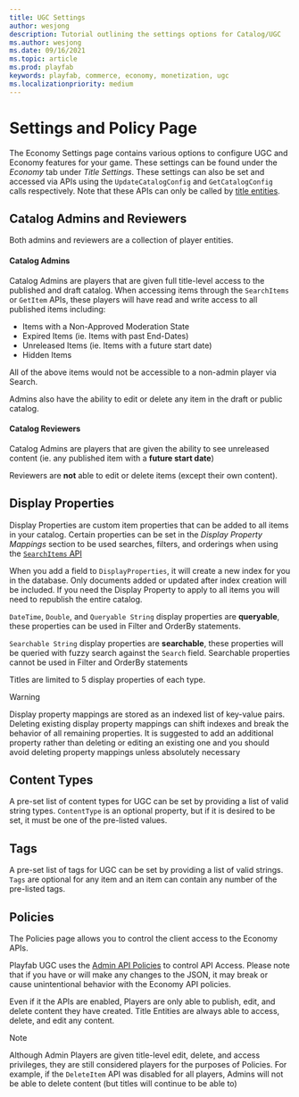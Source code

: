 ```yaml
---
title: UGC Settings
author: wesjong
description: Tutorial outlining the settings options for Catalog/UGC
ms.author: wesjong
ms.date: 09/16/2021
ms.topic: article
ms.prod: playfab
keywords: playfab, commerce, economy, monetization, ugc
ms.localizationpriority: medium
---
```


# Settings and Policy Page

The Economy Settings page contains various options to configure UGC and Economy features for your game. These settings can be found under the *Economy* tab under *Title Settings*. These settings can also be set and accessed via APIs using the `UpdateCatalogConfig` and `GetCatalogConfig` calls respectively. Note that these APIs can only be called by [title entities](/gaming/playfab/features/data/entities/#title).

## Catalog Admins and Reviewers

Both admins and reviewers are a collection of player entities.

#### Catalog Admins
Catalog Admins are players that are given full title-level access to the published and draft catalog. When accessing items through the `SearchItems` or `GetItem` APIs, these players will have read and write access to all published items including:

- Items with a Non-Approved Moderation State
- Expired Items (ie. Items with past End-Dates)
- Unreleased Items (ie. Items with a future start date)
- Hidden Items

All of the above items would not be accessible to a non-admin player via Search.

Admins also have the ability to edit or delete any item in the draft or public catalog.

#### Catalog Reviewers
Catalog Admins are players that are given the ability to see unreleased content (ie. any published item with a **future start date**)

Reviewers are **not** able to edit or delete items (except their own content).

## Display Properties

Display Properties are custom item properties that can be added to all items in your catalog. Certain properties can be set in the *Display Property Mappings* section to be used searches, filters, and orderings when using the [`SearchItems` API](/gaming/playfab/features/commerce/ugc/search)

When you add a field to `DisplayProperties`, it will create a new index for you in the database. Only documents added or updated after index creation will be included. If you need the Display Property to apply to all items you will need to republish the entire catalog.


`DateTime`, `Double`, and `Queryable String` display properties are **queryable**, these properties can be used in Filter and OrderBy statements.

`Searchable String` display properties are **searchable**, these properties will be queried with fuzzy search against the `Search` field. Searchable properties cannot be used in Filter and OrderBy statements

Titles are limited to 5 display properties of each type.

> [!WARNING]
> Display property mappings are stored as an indexed list of key-value pairs. Deleting existing display property mappings can shift indexes and break the behavior of all remaining properties. It is suggested to add an additional property rather than deleting or editing an existing one and you should avoid deleting property mappings unless absolutely necessary

## Content Types

A pre-set list of content types for UGC can be set by providing a list of valid string types. `ContentType` is an optional property, but if it is desired to be set, it must be one of the pre-listed values.

## Tags

A pre-set list of tags for UGC can be set by providing a list of valid strings. `Tags` are optional for any item and an item can contain any number of the pre-listed tags.

## Policies

The Policies page allows you to control the client access to the Economy APIs.

Playfab UGC uses the [Admin API Policies](/rest/api/playfab/admin/authentication/update-policy) to control API Access. Please note that if you have or will make any changes to the JSON, it may break or cause unintentional behavior with the Economy API policies.

Even if it the APIs are enabled, Players are only able to publish, edit, and delete content they have created. Title Entities are always able to access, delete, and edit any content.

> [!NOTE]
> Although Admin Players are given title-level edit, delete, and access privileges, they are still considered players for the purposes of Policies. For example, if the `DeleteItem` API was disabled for all players, Admins will not be able to delete content (but titles will continue to be able to)
